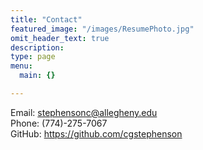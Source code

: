 ```yaml
---
title: "Contact"
featured_image: "/images/ResumePhoto.jpg"
omit_header_text: true
description:
type: page
menu:
  main: {}

---
```


Email: stephensonc@allegheny.edu<br>
Phone: (774)-275-7067<br>
GitHub: https://github.com/cgstephenson
